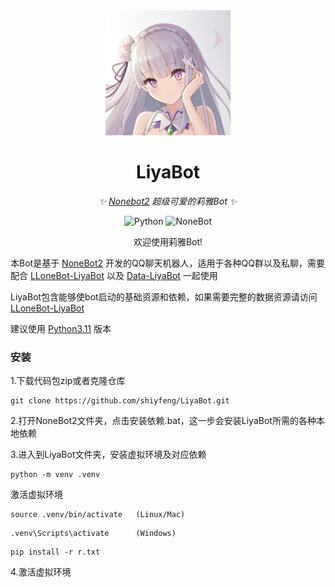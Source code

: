<div align="center">
<img src="https://github.com/shiyfeng/LiyaBot/blob/main/liya.jpg" width="200" height="200" alt="nonebot">
  
# LiyaBot

_✨ [Nonebot2](https://github.com/nonebot/nonebot2) 超级可爱的莉雅Bot ✨_

<p align="center">
  <img src="https://img.shields.io/badge/python-3.9+-blue.svg" alt="Python">
  <img src="https://img.shields.io/badge/nonebot-2.3.0+-red.svg" alt="NoneBot">
</p>

欢迎使用莉雅Bot!

</div>

本Bot是基于 [NoneBot2](https://github.com/nonebot/nonebot2) 开发的QQ聊天机器人，适用于各种QQ群以及私聊，需要配合 [LLoneBot-LiyaBot](https://github.com/shiyfeng/LLOneBot-LiyaBot) 以及 [Data-LiyaBot](https://github.com/shiyfeng/Data-LiyaBot) 一起使用

LiyaBot包含能够使bot启动的基础资源和依赖，如果需要完整的数据资源请访问[LLoneBot-LiyaBot](https://github.com/shiyfeng/LLOneBot-LiyaBot)

建议使用 [Python3.11](https://www.python.org/downloads/release/python-3110/) 版本

### 安装

1.下载代码包zip或者克隆仓库

```
git clone https://github.com/shiyfeng/LiyaBot.git
```

2.打开NoneBot2文件夹，点击安装依赖.bat，这一步会安装LiyaBot所需的各种本地依赖

3.进入到LiyaBot文件夹，安装虚拟环境及对应依赖

```
python -m venv .venv
```

激活虚拟环境

```
source .venv/bin/activate   (Linux/Mac)
```

```
.venv\Scripts\activate      (Windows)
```

```
pip install -r r.txt
```

4.激活虚拟环境
